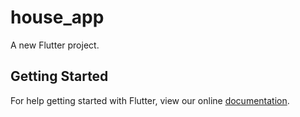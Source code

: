 # house_app

A new Flutter project.

## Getting Started

For help getting started with Flutter, view our online
[documentation](https://flutter.io/).
